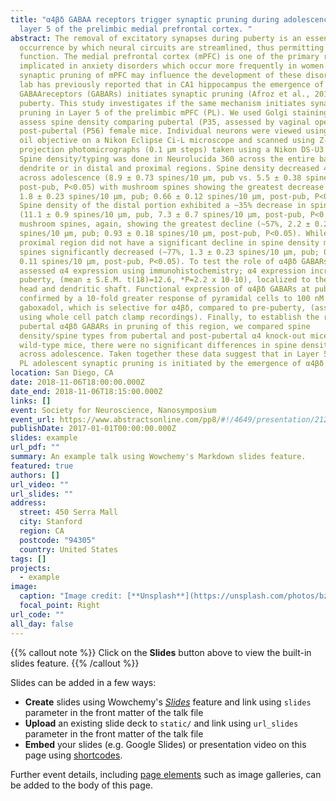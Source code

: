 ```yaml
---
title: "α4βδ GABAA receptors trigger synaptic pruning during adolescence in
  layer 5 of the prelimbic medial prefrontal cortex. "
abstract: The removal of excitatory synapses during puberty is an essential
  occurrence by which neural circuits are streamlined, thus permitting optimal
  function. The medial prefrontal cortex (mPFC) is one of the primary regions
  implicated in anxiety disorders which occur more frequently in women. Abnormal
  synaptic pruning of mPFC may influence the development of these disorders. Our
  lab has previously reported that in CA1 hippocampus the emergence of α4βδ
  GABAAreceptors (GABARs) initiates synaptic pruning (Afroz et al., 2016) at
  puberty. This study investigates if the same mechanism initiates synaptic
  pruning in Layer 5 of the prelimbic mPFC (PL). We used Golgi staining to
  assess spine density comparing pubertal (P35, assessed by vaginal opening) vs.
  post-pubertal (P56) female mice. Individual neurons were viewed using a 100x
  oil objective on a Nikon Eclipse Ci-L microscope and scanned using Z-stack
  projection photomicrographs (0.1 μm steps) taken using a Nikon DS-U3 camera.
  Spine density/typing was done in Neurolucida 360 across the entire basal
  dendrite or in distal and proximal regions. Spine density decreased 40%~
  across adolescence (8.9 ± 0.73 spines/10 μm, pub vs. 5.5 ± 0.38 spines/10 μm,
  post-pub, P<0.05) with mushroom spines showing the greatest decrease (~62%,
  1.8 ± 0.23 spines/10 μm, pub; 0.66 ± 0.12 spines/10 μm, post-pub, P<0.05).
  Spine density of the distal portion exhibited a ~35% decrease in spine density
  (11.1 ± 0.9 spines/10 μm, pub, 7.3 ± 0.7 spines/10 μm, post-pub, P<0.05) with
  mushroom spines, again, showing the greatest decline (~57%, 2.2 ± 0.28
  spines/10 μm, pub; 0.93 ± 0.18 spines/10 μm, post-pub, P<0.05). While the
  proximal region did not have a significant decline in spine density mushroom
  spines significantly decreased (~77%, 1.3 ± 0.23 spines/10 μm, pub; 0.30 ±
  0.11 spines/10 μm, post-pub, P<0.05). To test the role of α4βδ GABARs, we
  assessed α4 expression using immunohistochemistry; α4 expression increased at
  puberty, (mean ± S.E.M. t(18)=12.6, *P=2.2 x 10-10), localized to the spine
  head and dendritic shaft. Functional expression of α4βδ GABARs at puberty was
  confirmed by a 10-fold greater response of pyramidal cells to 100 nM
  gaboxadol, which is selective for α4βδ, compared to pre-puberty, (assessed
  using whole cell patch clamp recordings). Finally, to establish the role of
  pubertal α4βδ GABARs in pruning of this region, we compared spine
  density/spine types from pubertal and post-pubertal α4 knock-out mice. Unlike
  wild-type mice, there were no significant differences in spine density or type
  across adolescence. Taken together these data suggest that in Layer 5 of the
  PL adolescent synaptic pruning is initiated by the emergence of α4βδ GABARs.
location: San Diego, CA
date: 2018-11-06T18:00:00.000Z
date_end: 2018-11-06T18:15:00.000Z
links: []
event: Society for Neuroscience, Nanosymposium
event_url: https://www.abstractsonline.com/pp8/#!/4649/presentation/2122
publishDate: 2017-01-01T00:00:00.000Z
slides: example
url_pdf: ""
summary: An example talk using Wowchemy's Markdown slides feature.
featured: true
authors: []
url_video: ""
url_slides: ""
address:
  street: 450 Serra Mall
  city: Stanford
  region: CA
  postcode: "94305"
  country: United States
tags: []
projects:
  - example
image:
  caption: "Image credit: [**Unsplash**](https://unsplash.com/photos/bzdhc5b3Bxs)"
  focal_point: Right
url_code: ""
all_day: false
---
```


{{% callout note %}}
Click on the **Slides** button above to view the built-in slides feature.
{{% /callout %}}

Slides can be added in a few ways:

- **Create** slides using Wowchemy's [*Slides*](https://wowchemy.com/docs/managing-content/#create-slides) feature and link using `slides` parameter in the front matter of the talk file
- **Upload** an existing slide deck to `static/` and link using `url_slides` parameter in the front matter of the talk file
- **Embed** your slides (e.g. Google Slides) or presentation video on this page using [shortcodes](https://wowchemy.com/docs/writing-markdown-latex/).

Further event details, including [page elements](https://wowchemy.com/docs/writing-markdown-latex/) such as image galleries, can be added to the body of this page.
